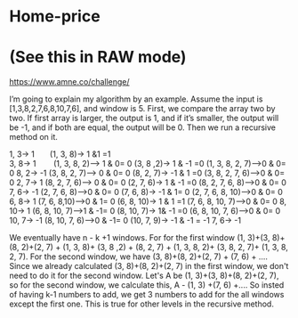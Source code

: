# Home-price
# (See this in RAW mode)
https://www.amne.co/challenge/

I’m going to explain my algorithm by an example.
Assume the input is [1,3,8,2,7,6,8,10,7,6], and window is 5.
First, we compare the array two by two. If first array is larger, the output is 1, and if it’s smaller, the output will be -1, and if both are equal, the output will be 0. Then we run a recursive method on it.

1, 3-> 1
		        (1, 3, 8)-> 1 &1 =1    
3, 8-> 1					        (1, 3, 8, 2)--> 1 & 0= 0
		        (3, 8 ,2)-> 1 & -1 =0                               		(1, 3, 8, 2, 7)-->0 & 0= 0
8, 2->  -1					        (3, 8, 2, 7)--> 0 & 0= 0
		        (8, 2, 7)-> -1 & 1 =0                               		(3, 8, 2, 7, 6)-->0 & 0= 0
2, 7->  1					        (8, 2, 7, 6)--> 0 & 0= 0
		        (2, 7, 6)-> 1 & -1 =0                               		(8, 2, 7, 6, 8)-->0 & 0= 0
7, 6->  -1					        (2, 7, 6, 8)-->0 & 0= 0
		        (7, 6, 8)-> -1 & 1= 0                               		(2, 7, 6, 8, 10)-->0 & 0= 0
6, 8->  1					        (7, 6, 8,10)-->0 & 1= 0
		        (6, 8, 10)-> 1 & 1 =1                               		(7, 6, 8, 10, 7)-->0 & 0= 0
8, 10->  1					         (6, 8, 10, 7)-->1 & -1= 0
		        (8, 10, 7)-> 1& -1 =0                               		(6, 8, 10, 7, 6)-->0 & 0= 0
10, 7->  -1					         (8, 10, 7, 6)-->0 & -1= 0
		        (10, 7, 9)-> -1 & -1 = -1
7, 6->  -1

We eventually have n - k +1 windows. For for the first window (1, 3)+(3, 8)+(8, 2)+(2, 7) + (1, 3, 8)+ (3, 8 ,2) + (8, 2, 7) + (1, 3, 8, 2)+ (3, 8, 2, 7)+ (1, 3, 8, 2, 7). For the second window, we have (3, 8)+(8, 2)+(2, 7) + (7, 6) + .... Since we already calculated (3, 8)+(8, 2)+(2, 7) in the first window, we don't need to do it for the second window. Let's A be (1, 3)+(3, 8)+(8, 2)+(2, 7), so for the second window, we calculate this, A - (1, 3) +(7, 6) +.... So insted of having k-1 numbers to add, we get 3 numbers to add for the all windows except the first one. This is true for other levels in the recursive method. 
 
 
